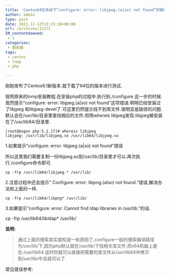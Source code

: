 ```yaml
---
title: 'Centos64位系统下”configure: error: libjpeg.(a|so) not found”的解决办法'
author: admin
type: post
date: 2011-12-12T13:23:10+00:00
url: /archives/12272
IM_contentdowned:
 - 1
categories:
 - 服务器
tags:
 - centos
 - lnmp
 - php

---
```

刚刚发布了Centos6.1新版本.就下载了64位的版本进行测试.

按照原来的lnmp安装教程.在安装php的过程中.执行到./configure 这一步的时候.竟然提示”configure: error: libjpeg.(a|so) not found”这项错误.明明已经安装过了libjpeg 和libjpeg-devel了.可这里仍然提示找不到库文件.很明显是路径的问题.默认会在/usr/lib/目录里查找相应的文件.但用whereis libjpeg发现.libjpeg被安装在了/usr/lib64/目录里.

```
[root@bogon php-5.2.17]# whereis libjpeg
libjpeg: /usr/lib/libjpeg.so /usr/lib64/libjpeg.so
```

1.如果提示”configure: error: libjpeg.(a|so) not found”错误

所以这里我们需要复制一份libjpeg.so到/usr/lib/目录里才可以.再次执行./configure命令即可.

```
cp -frp /usr/lib64/libjpeg.* /usr/lib/
```

2.注意过程中还会提示” Configure: error: libpng.(also) not found.“错误,解决办法和上面的一样.

```
cp -frp /usr/lib64/libpng* /usr/lib/
```

3.如果提示”configure: error: Cannot find ldap libraries in /usr/lib.”的话.

cp -frp /usr/lib64/libldap* /usr/lib/

**说明:**

> 通过上面的搜索其实就知道一些原因了,configure一般的搜索编译路径为/usr/lib/下,因为php默认就在/usr/lib/下找相关库文件,而x64机器上是在:/usr/lib64.这时你就可以直接把需要的库文件从/usr/lib64中拷贝到/usr/lib/中去就可以了.

常见错误参考: